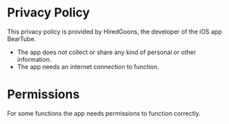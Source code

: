# Privacy Policy

This privacy policy is provided by HiredGoons, the developer of the iOS app BearTube.
 * The app does not collect or share any kind of personal or other information.
 * The app needs an internet connection to function.

# Permissions

For some functions the app needs permissions to function correctly.
